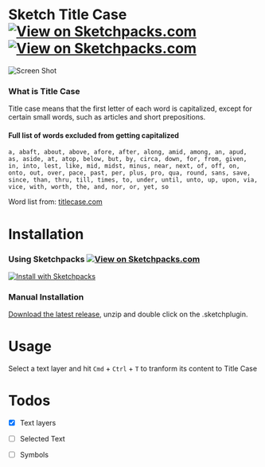 # Sketch Title Case [![View on Sketchpacks.com](https://badges.sketchpacks.com/plugins/lol.mattias.title-case/compatibility.svg)](https://sketchpacks.com/Hemmingsson/Sketch-Title-Case/) [![View on Sketchpacks.com](https://badges.sketchpacks.com/plugins/lol.mattias.title-case/version.svg)](https://sketchpacks.com/Hemmingsson/Sketch-Title-Case/)

![Screen Shot](https://media.giphy.com/media/l0IsIwEvoqDkP2gGQ/giphy.gif)

### What is Title Case

Title case means that the first letter of each word is capitalized, except for certain small words, such as articles and short prepositions.

#### Full list of words excluded from getting capitalized

``a, abaft, about, above, afore, after, along, amid, among, an, apud, as, aside, at, atop, below, but, by, circa, down, for, from, given, in, into, lest, like, mid, midst, minus, near, next, of, off, on, onto, out, over, pace, past, per, plus, pro, qua, round, sans, save, since, than, thru, till, times, to, under, until, unto, up, upon, via, vice, with, worth, the, and, nor, or, yet, so``

Word list from: [titlecase.com](http://titlecase.com/)

# Installation

### Using Sketchpacks [![View on Sketchpacks.com](https://badges.sketchpacks.com/plugins/lol.mattias.title-case/downloads/total.svg)](https://sketchpacks.com/Hemmingsson/Sketch-Title-Case/)

[![Install with Sketchpacks](http://sketchpacks-com.s3.amazonaws.com/assets/badges/sketchpacks-badge-install.png "Install with Sketchpacks")](https://sketchpacks.com/Hemmingsson/Sketch-Title-Case/install)

### Manual Installation

[Download the latest release](https://github.com/Hemmingsson/Sketch-Title-Case/releases/latest), unzip and double click on the .sketchplugin.

# Usage

Select a text layer and hit `Cmd` + `Ctrl` + `T` to tranform its content to Title Case

# Todos
- [x] Text layers
- [ ] Selected Text
- [ ] Symbols

